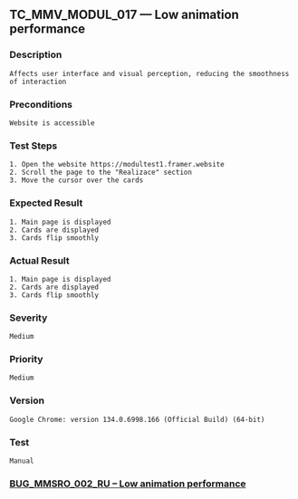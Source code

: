 ## TC_MMV_MODUL_017 — Low animation performance

### Description
    Affects user interface and visual perception, reducing the smoothness of interaction

### Preconditions
    Website is accessible

### Test Steps
    1. Open the website https://modultest1.framer.website
    2. Scroll the page to the "Realizace" section
    3. Move the cursor over the cards

### Expected Result
    1. Main page is displayed
    2. Cards are displayed
    3. Cards flip smoothly

### Actual Result
    1. Main page is displayed
    2. Cards are displayed
    3. Cards flip smoothly

### Severity
    Medium

### Priority
    Medium

### Version
    Google Chrome: version 134.0.6998.166 (Official Build) (64-bit)

### Test
    Manual

### [BUG_MMSRO_002_RU – Low animation performance](../../bug_reports/BUG_MMSRO_002_RU.md)
